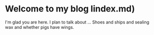 # Welcome to my blog Iindex.md)

I'm glad you are here. I plan to talk about ...
Shoes and ships and sealing wax and whether pigs have wings.
